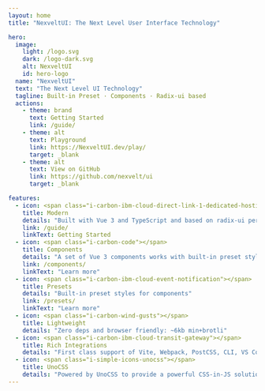 ```yaml
---
layout: home
title: "NexveltUI: The Next Level User Interface Technology"

hero:
  image:
    light: /logo.svg
    dark: /logo-dark.svg
    alt: NexveltUI
    id: hero-logo
  name: "NexveltUI"
  text: "The Next Level UI Technology"
  tagline: Built-in Preset · Components · Radix-ui based 
  actions:
    - theme: brand
      text: Getting Started
      link: /guide/
    - theme: alt
      text: Playground
      link: https://NexveltUI.dev/play/
      target: _blank
    - theme: alt
      text: View on GitHub
      link: https://github.com/nexvelt/ui
      target: _blank

features:
  - icon: <span class="i-carbon-ibm-cloud-direct-link-1-dedicated-hosting"></span>
    title: Modern
    details: "Built with Vue 3 and TypeScript and based on radix-ui perspective"
    link: /guide/
    linkText: Getting Started
  - icon: <span class="i-carbon-code"></span>
    title: Components
    details: "A set of Vue 3 components works with built-in preset styles"
    link: /components/
    linkText: "Learn more"
  - icon: <span class="i-carbon-ibm-cloud-event-notification"></span>
    title: Presets
    details: "Built-in preset styles for components"
    link: /presets/
    linkText: "Learn more"
  - icon: <span class="i-carbon-wind-gusts"></span>
    title: Lightweight
    details: "Zero deps and browser friendly: ~6kb min+brotli"
  - icon: <span class="i-carbon-ibm-cloud-transit-gateway"></span>
    title: Rich Integrations
    details: "First class support of Vite, Webpack, PostCSS, CLI, VS Code, ESLint, etc."
  - icon: <span class="i-simple-icons-unocss"></span>
    title: UnoCSS
    details: "Powered by UnoCSS to provide a powerful CSS-in-JS solution"
---
```

